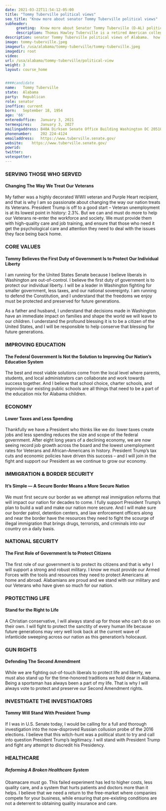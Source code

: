 ```yaml
---
date: 2021-03-22T11:54:12-05:00
title: "Tommy Tuberville political views"
seo_title: "Know more about senator Tommy Tuberville political views"
subheader:
     greeting:  Know more about Senator Tommy Tuberville (D-AL) political views
     description: Thomas Hawley Tuberville is a retired American college football coach and politician serving as the junior United States senator from Alabama since 2021. Before entering politics, Tuberville was the head football coach at Auburn University from 1999 to 2008.
description: senator Tommy Tuberville political views of Alabama.  how to  Contact Senator Tommy Tuberville includes email address, phone number, and mailing address.
image: tommy-tuberville.jpeg
imageurl: /usa/alabama/tommy-tuberville/tommy-tuberville.jpeg
imagedir: root
video: 
url: /usa/alabama/tommy-tuberville/political-view
weight: 3
layout: course_home


####candidate
name:	Tommy Tuberville
state:	Alabama
party:	Republican
role: senator
inoffice: current
born:	September 18, 1954
age: '66'
enteredoffice:	January 3, 2021
termexpires:	January 3, 2027
mailingaddress:	B40A Dirksen Senate Office Building Washington DC 20510
phonenumber:	202 224-4124
emailaddress:	https://www.tuberville.senate.gov/
website:	https://www.tuberville.senate.gov/
powrid: 
twitter: 
votespotter: 
---
```


### SERVING THOSE WHO SERVED

#### Changing The Way We Treat Our Veterans
My father was a highly decorated WWII veteran and Purple Heart recipient, and that is why I am so passionate about changing the way our nation treats its Veterans. President Trump is off to a good start – Veteran unemployment is at its lowest point in history: 2.3%. But we can and must do more to help our Veterans re-enter the workforce and society. We must provide them with high-quality care and job training, and ensure that those who need it get the psychological care and attention they need to deal with the issues they face being back home.

### CORE VALUES

#### Tommy Believes the First Duty of Government Is to Protect Our Individual Liberty
I am running for the United States Senate because I believe liberals in Washington are out-of-control. I believe the first duty of government is to protect our individual liberty. I will be a leader in Washington fighting for smaller government, less taxes, and our national sovereignty. I am running to defend the Constitution, and I understand that the freedoms we enjoy must be protected and preserved for future generations.

As a father and husband, I understand that decisions made in Washington have an immediate impact on families and shape the world we will leave to our children. I understand the profound blessing it is to be a citizen of the United States, and I will be responsible to help conserve that blessing for future generations.

### IMPROVING EDUCATION

#### The Federal Government Is Not the Solution to Improving Our Nation’s Education System
The best and most viable solutions come from the local level where parents, students, and local administrators can collaborate and work towards success together. And I believe that school choice, charter schools, and improving our existing public schools are all things that need to be a part of the education mix for Alabama children.

### ECONOMY

#### Lower Taxes and Less Spending
Thankfully we have a President who thinks like we do: lower taxes create jobs and less spending reduces the size and scope of the federal government. After eight long years of a declining economy, we are now seeing record job growth across the board and the lowest unemployment rates for Veterans and African-Americans in history. President Trump’s tax cuts and economic policies have driven this success – and I will join in the fight and support our President as we continue to grow our economy.

### IMMIGRATION & BORDER SECURITY

#### It’s Simple — A Secure Border Means a More Secure Nation
We must first secure our border as we attempt real immigration reforms that will impact our nation for decades to come. I fully support President Trump’s plan to build a wall and make our nation more secure. And I will make sure our border patrol, detention centers, and law enforcement officers along and near the border have the resources they need to fight the scourge of illegal immigration that brings drugs, terrorists, and criminals into our country on a daily basis.

### NATIONAL SECURITY

#### The First Role of Government Is to Protect Citizens
The first role of our government is to protect its citizens and that is why I will support a strong and robust military. I know we must provide our Armed Forces with the tools and resources they need to protect Americans at home and abroad. Alabamians are proud and we stand with our military and our Veterans who have given so much for our nation.

### PROTECTING LIFE

#### Stand for the Right to Life
A Christian conservative, I will always stand up for those who can’t do so on their own. I will fight to protect the sanctity of every human life because future generations may very well look back at the current wave of infanticide sweeping across our nation as this generation’s holocaust.

### GUN RIGHTS

#### Defending The Second Amendment
While we are fighting out-of-touch liberals to protect life and liberty, we must also stand up for the time-honored traditions we hold dear in Alabama. Being a sportsman has always been a part of my life. That is why I will always vote to protect and preserve our Second Amendment rights.

### INVESTIGATE THE INVESTIGATORS

#### Tommy Will Stand With President Trump
If I was in U.S. Senate today, I would be calling for a full and thorough investigation into the now-disproved Russian collusion probe of the 2016 elections. I believe that this witch-hunt was a political stunt to try and call into question President Trump’s legitimacy. I will stand with President Trump and fight any attempt to discredit his Presidency.

### HEALTHCARE

##### Reforming A Broken Healthcare System
Obamacare must go. This failed experiment has led to higher costs, less quality care, and a system that hurts patients and doctors more than it helps. I believe that we need a return to the free-market where companies compete for your business, while ensuring that pre-existing conditions are not a deterrent to obtaining quality insurance and care.

